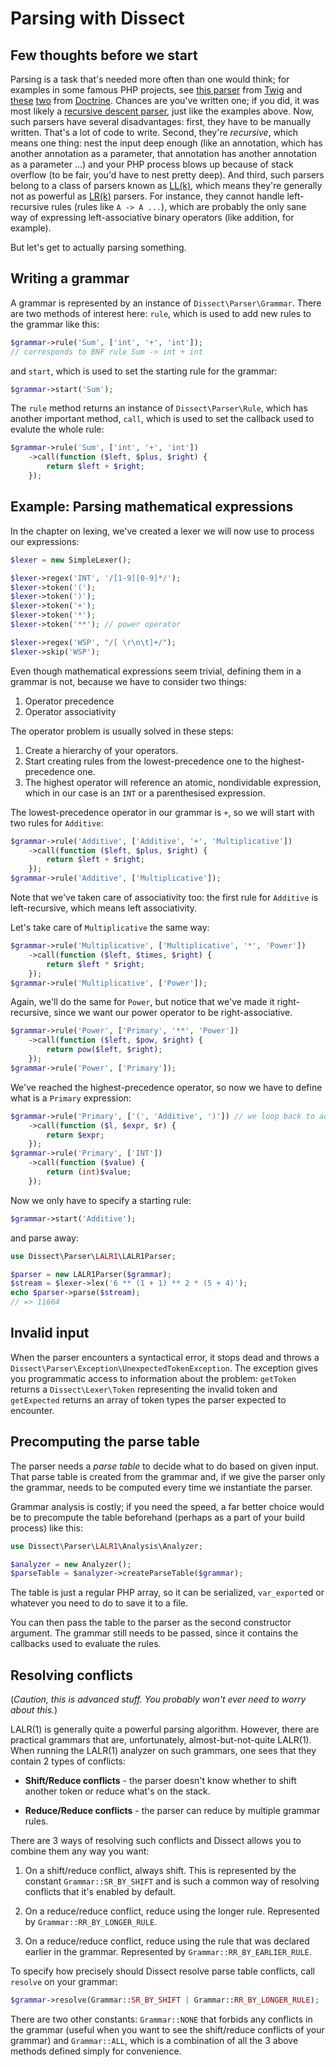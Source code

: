 Parsing with Dissect
====================

Few thoughts before we start
----------------------------

Parsing is a task that's needed more often than one would think;
for examples in some famous PHP projects, see [this parser][twigparser]
from [Twig][twig] and [these][annotationsparser] [two][dqlparser] from
[Doctrine][doctrine]. Chances are you've written one; if you did, it was
most likely a [recursive descent parser][rdparser], just like the
examples above. Now, such parsers have several disadvantages: first,
they have to be manually written. That's a lot of code to write.
Second, they're *recursive*,
which means one thing: nest the input deep enough (like an
annotation, which has another annotation as a parameter, that annotation
has another annotation as a parameter ...) and your PHP process blows up
because of stack overflow (to be fair, you'd have to nest pretty deep).
And third, such parsers belong to a class of parsers known as
[LL(k)][llk], which means they're generally not as powerful as [LR(k)][lrk]
parsers. For instance, they cannot handle left-recursive rules
(rules like `A -> A ...`), which are probably the only sane way of
expressing left-associative binary operators (like addition, for
example).

But let's get to actually parsing something.

Writing a grammar
-----------------

A grammar is represented by an instance of `Dissect\Parser\Grammar`.
There are two methods of interest here: `rule`, which is used to add new
rules to the grammar like this:

```php
$grammar->rule('Sum', ['int', '+', 'int']);
// corresponds to BNF rule Sum -> int + int
```

and `start`, which is used to set the starting rule for the grammar:

```php
$grammar->start('Sum');
```

The `rule` method returns an instance of `Dissect\Parser\Rule`, which
has another important method, `call`, which is used to set the callback
used to evalute the whole rule:

```php
$grammar->rule('Sum', ['int', '+', 'int'])
    ->call(function ($left, $plus, $right) {
        return $left + $right;
    });
```

Example: Parsing mathematical expressions
-----------------------------------------

In the chapter on lexing, we've created a lexer we will now use to
process our expressions:

```php
$lexer = new SimpleLexer();

$lexer->regex('INT', '/[1-9][0-9]*/');
$lexer->token('(');
$lexer->token(')');
$lexer->token('+');
$lexer->token('*');
$lexer->token('**'); // power operator

$lexer->regex('WSP', "/[ \r\n\t]+/");
$lexer->skip('WSP');
```

Even though mathematical expressions seem trivial, defining them in a
grammar is not, because we have to consider two things:

1. Operator precedence
2. Operator associativity

The operator problem is usually solved in these steps:

1. Create a hierarchy of your operators.
2. Start creating rules from the lowest-precedence one to the
   highest-precedence one.
3. The highest operator will reference an atomic, nondividable
   expression, which in our case is an `INT` or a parenthesised
   expression.

The lowest-precedence operator in our grammar is `+`, so we will start
with two rules for `Additive`:

```php
$grammar->rule('Additive', ['Additive', '+', 'Multiplicative'])
    ->call(function ($left, $plus, $right) {
        return $left + $right;
    });
$grammar->rule('Additive', ['Multiplicative']);
```

Note that we've taken care of associativity too: the first rule for
`Additive` is left-recursive, which means left associativity.

Let's take care of `Multiplicative` the same way:

```php
$grammar->rule('Multiplicative', ['Multiplicative', '*', 'Power'])
    ->call(function ($left, $times, $right) {
        return $left * $right;
    });
$grammar->rule('Multiplicative', ['Power']);
```

Again, we'll do the same for `Power`, but notice that we've made it
right-recursive, since we want our power operator to be right-associative.

```php
$grammar->rule('Power', ['Primary', '**', 'Power'])
    ->call(function ($left, $pow, $right) {
        return pow($left, $right);
    });
$grammar->rule('Power', ['Primary']);
```

We've reached the highest-precedence operator, so now we have to define
what is a `Primary` expression:

```php
$grammar->rule('Primary', ['(', 'Additive', ')']) // we loop back to additive
    ->call(function ($l, $expr, $r) {
        return $expr;
    });
$grammar->rule('Primary', ['INT'])
    ->call(function ($value) {
        return (int)$value;
    });
```

Now we only have to specify a starting rule:

```php
$grammar->start('Additive');
```

and parse away:

```php
use Dissect\Parser\LALR1\LALR1Parser;

$parser = new LALR1Parser($grammar);
$stream = $lexer->lex('6 ** (1 + 1) ** 2 * (5 + 4)');
echo $parser->parse($stream);
// => 11664
```

Invalid input
-------------

When the parser encounters a syntactical error, it stops dead and
throws a `Dissect\Parser\Exception\UnexpectedTokenException`.
The exception gives you programmatic access to information about the
problem: `getToken` returns a `Dissect\Lexer\Token` representing the
invalid token and `getExpected` returns an array of token types the parser
expected to encounter.

Precomputing the parse table
----------------------------

The parser needs a *parse table* to decide what to do based on given
input. That parse table is created from the grammar and, if we give the
parser only the grammar, needs to be computed every time we instantiate
the parser.

Grammar analysis is costly; if you need the speed, a far better choice
would be to precompute the table beforehand (perhaps as a part of your
build process) like this:

```php
use Dissect\Parser\LALR1\Analysis\Analyzer;

$analyzer = new Analyzer();
$parseTable = $analyzer->createParseTable($grammar);
```

The table is just a regular PHP array, so it can be serialized,
`var_export`ed or whatever you need to do to save it to a file.

You can then pass the table to the parser as the second constructor
argument. The grammar still needs to be passed, since it contains the
callbacks used to evaluate the rules.

Resolving conflicts
-------------------

(*Caution, this is advanced stuff. You probably won't ever need to worry
about this.*)

LALR(1) is generally quite a powerful parsing algorithm. However, there
are practical grammars that are, unfortunately, almost-but-not-quite
LALR(1). When running the LALR(1) analyzer on such grammars, one sees
that they contain 2 types of conflicts:

- **Shift/Reduce conflicts** - the parser doesn't know whether to shift
  another token or reduce what's on the stack.

- **Reduce/Reduce conflicts** - the parser can reduce by multiple
  grammar rules.

There are 3 ways of resolving such conflicts and Dissect allows you to
combine them any way you want:

1. On a shift/reduce conflict, always shift. This is represented by
   the constant `Grammar::SR_BY_SHIFT` and is such a
   common way of resolving conflicts that it's enabled by default.

2. On a reduce/reduce conflict, reduce using the longer rule.
   Represented by `Grammar::RR_BY_LONGER_RULE`.

3. On a reduce/reduce conflict, reduce using the rule that was
   declared earlier in the grammar. Represented by
   `Grammar::RR_BY_EARLIER_RULE`.

To specify how precisely should Dissect resolve parse table conflicts,
call `resolve` on your grammar:

```php
$grammar->resolve(Grammar::SR_BY_SHIFT | Grammar::RR_BY_LONGER_RULE);
```

There are two other constants: `Grammar::NONE` that forbids any
conflicts in the grammar (useful when you want to see the shift/reduce
conflicts of your grammar) and `Grammar::ALL`, which is a combination
of all the 3 above methods defined simply for convenience.

[twigparser]: https://github.com/fabpot/Twig/blob/master/lib/Twig/Parser.php
[twig]: https://github.com/fabpot/Twig
[annotationsparser]: https://github.com/doctrine/common/blob/master/lib/Doctrine/Common/Annotations/DocParser.php
[dqlparser]: https://github.com/doctrine/doctrine2/blob/master/lib/Doctrine/ORM/Query/Parser.php
[doctrine]: https://github.com/doctrine
[rdparser]: http://en.wikipedia.org/wiki/Recursive_descent_parser
[llk]: http://en.wikipedia.org/wiki/LL_parser
[lrk]: http://en.wikipedia.org/wiki/LR_parser
